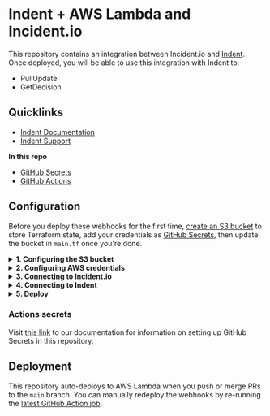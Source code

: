 # Indent + AWS Lambda and Incident.io

This repository contains an integration between Incident.io and [Indent](https://indent.com). Once deployed, you will be able to use this integration with Indent to:

- PullUpdate
- GetDecision

## Quicklinks

- [Indent Documentation](https://indent.com/docs)
- [Indent Support](https://support.indent.com)

**In this repo**

- [GitHub Secrets](./settings/secrets/actions)
- [GitHub Actions](./actions/workflows/deploy.yaml)

## Configuration

Before you deploy these webhooks for the first time, [create an S3 bucket](https://docs.aws.amazon.com/AmazonS3/latest/userguide/create-bucket-overview.html) to store Terraform state, add your credentials as [GitHub Secrets](https://docs.github.com/en/actions/security-guides/encrypted-secrets), then update the bucket in `main.tf` once you're done.

<details><summary><strong>1. Configuring the S3 bucket</strong></summary>
<p>

- [Go to AWS S3](https://s3.console.aws.amazon.com/s3/buckets) and select an existing bucket or create a new one.
- Select the settings given your environment:
  - Name — easily identifiable name for the bucket (example = indent-deploy-state-123)
  - Region — where you plan to deploy the Lambda (default = us-west-2)
  - Bucket versioning — if you want to have revisions of past deployments (default = disabled)
  - Default encryption — server-side encryption for deployment files (default = Enable)

</p>
</details>

<details><summary><strong>2. Configuring AWS credentials</strong></summary>
<p>

- [Go to AWS IAM → New User](https://console.aws.amazon.com/iam/home#/users$new?step=details) and create a new user for deploys, e.g. `indent-terraform-deployer`
- Configure the service account access:
  - Credential type — select **Access key - Programmatic access**
  - Permissions — select **Attach existing policies directly** and select `AdministratorAccess`
- Add the `AWS_ACCESS_KEY_ID` and `AWS_SECRET_ACCESS_KEY` as GitHub Secrets to this repo

</p>
</details>

<details><summary><strong>3. Connecting to Incident.io</strong></summary>

- [Go to Incident.io's dashboard](https://app.incident.io/login) and click **API Keys → + Add new**
- Copy the key that appears as a GitHub Secret named `INCIDENTIO_API_KEY`
- Add this as `TAILSCALE_API_KEY` as a GitHub Secret.
- Optional: Add the number of hours you want users to retain access for under `AUTO_APPROVAL_DURATION` as a GitHub Secret.
- Optional: Select which role assignments receiving auto approval by setting `AUTO_APPROVAL_INCIDENTIO_ROLES` as a GitHub Secret.

</details>

<details><summary><strong>4. Connecting to Indent</strong></summary>

- If you're setting up as part of a catalog flow, you should be presented a **Webhook Secret** or [go to your Indent space and create a webhook](https://indent.com/spaces?next=/manage/spaces/[space]/webhooks/new)
- Add this as `INDENT_WEBHOOK_SECRET` as a GitHub Secret

</details>

<details><summary><strong>5. Deploy</strong></summary>

- Enter the bucket you created in `main.tf` in the `backend` configuration
- This will automatically kick off a deploy, or you can [manually trigger from GitHub Actions](./actions/workflows/terraform.yml)

</details>

### Actions secrets

Visit <a href="https://indent.com/docs/policies/auto-approvals" target="_blank">this link</a> to our documentation for information on setting up GitHub Secrets in this repository.

## Deployment

This repository auto-deploys to AWS Lambda when you push or merge PRs to the `main` branch. You can manually redeploy the webhooks by re-running the [latest GitHub Action job](https://docs.github.com/en/actions/managing-workflow-runs/re-running-workflows-and-jobs).
